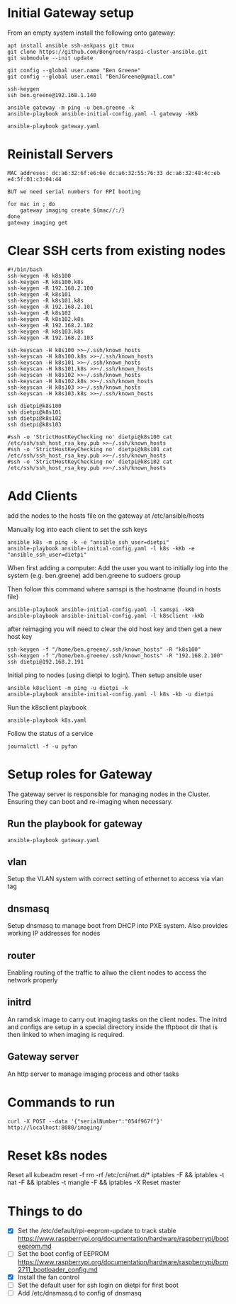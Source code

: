 # Initial Gateway setup

From an empty system install the following onto gateway:

    apt install ansible ssh-askpass git tmux
    git clone https://github.com/Bengreen/raspi-cluster-ansible.git
    git submodule --init update

    git config --global user.name "Ben Greene"
    git config --global user.email "BenJGreene@gmail.com"

    ssh-keygen
    ssh ben.greene@192.168.1.140

    ansible gateway -m ping -u ben.greene -k
    ansible-playbook ansible-initial-config.yaml -l gateway -kKb

    ansible-playbook gateway.yaml

# Reinistall Servers

    MAC addreses: dc:a6:32:6f:e6:6e dc:a6:32:55:76:33 dc:a6:32:48:4c:eb e4:5f:01:c3:04:44

    BUT we need serial numbers for RPI booting

    for mac in ; do
        gateway imaging create ${mac//:/}
    done
    gateway imaging get


# Clear SSH certs from existing nodes


    #!/bin/bash
    ssh-keygen -R k8s100
    ssh-keygen -R k8s100.k8s
    ssh-keygen -R 192.168.2.100
    ssh-keygen -R k8s101
    ssh-keygen -R k8s101.k8s
    ssh-keygen -R 192.168.2.101
    ssh-keygen -R k8s102
    ssh-keygen -R k8s102.k8s
    ssh-keygen -R 192.168.2.102
    ssh-keygen -R k8s103.k8s
    ssh-keygen -R 192.168.2.103

    ssh-keyscan -H k8s100 >>~/.ssh/known_hosts
    ssh-keyscan -H k8s100.k8s >>~/.ssh/known_hosts
    ssh-keyscan -H k8s101 >>~/.ssh/known_hosts
    ssh-keyscan -H k8s101.k8s >>~/.ssh/known_hosts
    ssh-keyscan -H k8s102 >>~/.ssh/known_hosts
    ssh-keyscan -H k8s102.k8s >>~/.ssh/known_hosts
    ssh-keyscan -H k8s103 >>~/.ssh/known_hosts
    ssh-keyscan -H k8s103.k8s >>~/.ssh/known_hosts

    ssh dietpi@k8s100
    ssh dietpi@k8s101
    ssh dietpi@k8s102
    ssh dietpi@k8s103

    #ssh -o 'StrictHostKeyChecking no' dietpi@k8s100 cat /etc/ssh/ssh_host_rsa_key.pub >>~/.ssh/known_hosts
    #ssh -o 'StrictHostKeyChecking no' dietpi@k8s101 cat /etc/ssh/ssh_host_rsa_key.pub >>~/.ssh/known_hosts
    #ssh -o 'StrictHostKeyChecking no' dietpi@k8s102 cat /etc/ssh/ssh_host_rsa_key.pub >>~/.ssh/known_hosts


# Add Clients

add the nodes to the hosts file on the gateway at /etc/ansible/hosts

Manually log into each client to set the ssh keys

    ansible k8s -m ping -k -e "ansible_ssh_user=dietpi"
    ansible-playbook ansible-initial-config.yaml -l k8s -kKb -e "ansible_ssh_user=dietpi"



When first adding a computer:
Add the user you want to initially log into the system (e.g. ben.greene)
add ben.greene to sudoers group

Then follow this command where samspi is the hostname (found in hosts file)

    ansible-playbook ansible-initial-config.yaml -l samspi -kKb
    ansible-playbook ansible-initial-config.yaml -l k8sclient -kKb

after reimaging you will need to clear the old host key and then get a new host key

    ssh-keygen -f "/home/ben.greene/.ssh/known_hosts" -R "k8s100"
    ssh-keygen -f "/home/ben.greene/.ssh/known_hosts" -R "192.168.2.100"
    ssh dietpi@192.168.2.191

Initial ping to nodes (using dietpi to login). Then setup ansible user

    ansible k8sclient -m ping -u dietpi -k
    ansible-playbook ansible-initial-config.yaml -l k8s -kb -u dietpi

Run the k8sclient playbook

    ansible-playbook k8s.yaml

Follow the status of a service

    journalctl -f -u pyfan


# Setup roles for Gateway

The gateway server is responsible for managing nodes in the Cluster. Ensuring they can boot and re-imaging when necessary.

## Run the playbook for gateway
    ansible-playbook gateway.yaml

## vlan
Setup the VLAN system with correct setting of ethernet to access via vlan tag

## dnsmasq
Setup dnsmasq to manage boot from DHCP into PXE system.
Also provides working IP addresses for nodes

## router
Enabling routing of the traffic to allwo the client nodes to access the network properly

## initrd
An ramdisk image to carry out imaging tasks on the client nodes.
The initrd and configs are setup in a special directory inside the tftpboot dir that is then linked to when imaging is required.

## Gateway server
An http server to manage imaging process and other tasks

# Commands to run

    curl -X POST --data '{"serialNumber":"054f967f"}' http://localhost:8080/imaging/

# Reset k8s nodes

Reset all
    kubeadm reset -f
    rm -rf /etc/cni/net.d/*
    iptables -F && iptables -t nat -F && iptables -t mangle -F && iptables -X
Reset master


# Things to do

* [x] Set the /etc/default/rpi-eeprom-update  to track stable
  https://www.raspberrypi.org/documentation/hardware/raspberrypi/booteeprom.md
* [ ] Set the boot config of EEPROM
  https://www.raspberrypi.org/documentation/hardware/raspberrypi/bcm2711_bootloader_config.md
* [x] Install the fan control
* [ ] Set the default user for ssh login on dietpi for first boot
* [ ] Add /etc/dnsmasq.d to config of dnsmasq
